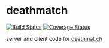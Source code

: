 
# deathmatch

[![Build Status](https://travis-ci.org/skibz/deathmatch.svg)](https://travis-ci.org/skibz/deathmatch)
[![Coverage Status](https://coveralls.io/repos/skibz/deathmatch/badge.svg?branch=master)](https://coveralls.io/r/skibz/deathmatch?branch=master)

server and client code for [deathmat.ch](http://deathmat.ch)
